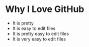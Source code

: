 # Why I Love GitHub

* It is pretty
* It is easy to edit files
* It is pretty easy to edit files
* It is very easy to edit files
